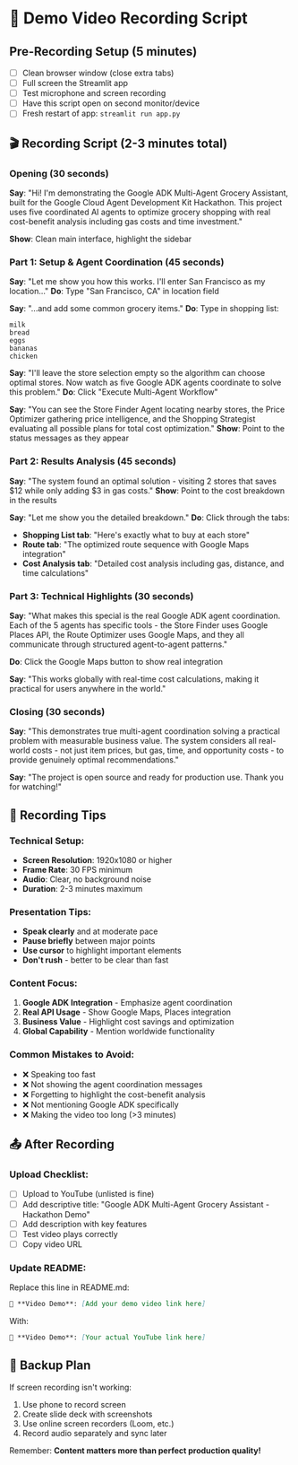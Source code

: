 # 🎥 Demo Video Recording Script

## Pre-Recording Setup (5 minutes)
- [ ] Clean browser window (close extra tabs)
- [ ] Full screen the Streamlit app
- [ ] Test microphone and screen recording
- [ ] Have this script open on second monitor/device
- [ ] Fresh restart of app: `streamlit run app.py`

## 🎬 Recording Script (2-3 minutes total)

### Opening (30 seconds)
**Say**: "Hi! I'm demonstrating the Google ADK Multi-Agent Grocery Assistant, built for the Google Cloud Agent Development Kit Hackathon. This project uses five coordinated AI agents to optimize grocery shopping with real cost-benefit analysis including gas costs and time investment."

**Show**: Clean main interface, highlight the sidebar

### Part 1: Setup & Agent Coordination (45 seconds)

**Say**: "Let me show you how this works. I'll enter San Francisco as my location..."
**Do**: Type "San Francisco, CA" in location field

**Say**: "...and add some common grocery items."
**Do**: Type in shopping list:
```
milk
bread
eggs
bananas
chicken
```

**Say**: "I'll leave the store selection empty so the algorithm can choose optimal stores. Now watch as five Google ADK agents coordinate to solve this problem."
**Do**: Click "Execute Multi-Agent Workflow"

**Say**: "You can see the Store Finder Agent locating nearby stores, the Price Optimizer gathering price intelligence, and the Shopping Strategist evaluating all possible plans for total cost optimization."
**Show**: Point to the status messages as they appear

### Part 2: Results Analysis (45 seconds)

**Say**: "The system found an optimal solution - visiting 2 stores that saves $12 while only adding $3 in gas costs."
**Show**: Point to the cost breakdown in the results

**Say**: "Let me show you the detailed breakdown."
**Do**: Click through the tabs:
- **Shopping List tab**: "Here's exactly what to buy at each store"
- **Route tab**: "The optimized route sequence with Google Maps integration"  
- **Cost Analysis tab**: "Detailed cost analysis including gas, distance, and time calculations"

### Part 3: Technical Highlights (30 seconds)

**Say**: "What makes this special is the real Google ADK agent coordination. Each of the 5 agents has specific tools - the Store Finder uses Google Places API, the Route Optimizer uses Google Maps, and they all communicate through structured agent-to-agent patterns."

**Do**: Click the Google Maps button to show real integration

**Say**: "This works globally with real-time cost calculations, making it practical for users anywhere in the world."

### Closing (30 seconds)

**Say**: "This demonstrates true multi-agent coordination solving a practical problem with measurable business value. The system considers all real-world costs - not just item prices, but gas, time, and opportunity costs - to provide genuinely optimal recommendations."

**Say**: "The project is open source and ready for production use. Thank you for watching!"

## 🎯 Recording Tips

### Technical Setup:
- **Screen Resolution**: 1920x1080 or higher
- **Frame Rate**: 30 FPS minimum
- **Audio**: Clear, no background noise
- **Duration**: 2-3 minutes maximum

### Presentation Tips:
- **Speak clearly** and at moderate pace
- **Pause briefly** between major points
- **Use cursor** to highlight important elements
- **Don't rush** - better to be clear than fast

### Content Focus:
1. **Google ADK Integration** - Emphasize agent coordination
2. **Real API Usage** - Show Google Maps, Places integration
3. **Business Value** - Highlight cost savings and optimization
4. **Global Capability** - Mention worldwide functionality

### Common Mistakes to Avoid:
- ❌ Speaking too fast
- ❌ Not showing the agent coordination messages
- ❌ Forgetting to highlight the cost-benefit analysis
- ❌ Not mentioning Google ADK specifically
- ❌ Making the video too long (>3 minutes)

## 📤 After Recording

### Upload Checklist:
- [ ] Upload to YouTube (unlisted is fine)
- [ ] Add descriptive title: "Google ADK Multi-Agent Grocery Assistant - Hackathon Demo"
- [ ] Add description with key features
- [ ] Test video plays correctly
- [ ] Copy video URL

### Update README:
Replace this line in README.md:
```markdown
🎥 **Video Demo**: [Add your demo video link here]
```
With:
```markdown
🎥 **Video Demo**: [Your actual YouTube link here]
```

## 🎯 Backup Plan

If screen recording isn't working:
1. Use phone to record screen
2. Create slide deck with screenshots
3. Use online screen recorders (Loom, etc.)
4. Record audio separately and sync later

Remember: **Content matters more than perfect production quality!** 